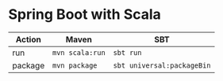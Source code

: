 # Spring Boot with Scala

| Action | Maven | SBT |
|--------|-------|-----|
| run    | `mvn scala:run` | `sbt run` |
| package | `mvn package` | `sbt universal:packageBin` |
